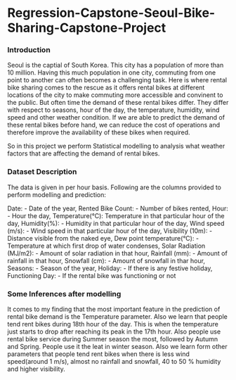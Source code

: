 # Regression-Capstone-Seoul-Bike-Sharing-Capstone-Project

### Introduction
Seoul is the captial of South Korea. This city has a population of more than 10 million. Having this much population in one city, commuting from one point to another can often becomes a challenging task. Here is where rental bike sharing comes to the rescue as it offers rental bikes at different locations of the city to make commuting more accessible and convinent to the public. But often time the demand of these rental bikes differ. They differ with respect to seasons, hour of the day, the temperature, humidity, wind speed and other weather condition. If we are able to predict the demand of these rental bikes before hand, we can reduce the cost of operations and therefore improve the availability of these bikes when required.

So in this project we perform Statistical modelling to analysis what weather factors that are affecting the demand of rental bikes.

### Dataset Description
The data is given in per hour basis. Following are the columns provided to perform modelling and prediction:

Date: - Date of the year,
Rented Bike Count: - Number of bikes rented,
Hour: - Hour the day,
Temperature(°C): Temperature in that particular hour of the day,
Humidity(%): - Humidity in that particular hour of the day,
Wind speed (m/s): - Wind speed in that particular hour of the day,
Visibility (10m): - Distance visible from the naked eye,
Dew point temperature(°C): - Temperature at which first drop of water condenses,
Solar Radiation (MJ/m2): - Amount of solar radiation in that hour,
Rainfall (mm): - Amount of rainfall in that hour,
Snowfall (cm): - Amount of snowfall in thar hour,
Seasons: - Season of the year,
Holiday: - If there is any festive holiday,
Functioning Day: - If the rental bike was functioning or not

### Some Inferences after modelling
It comes to my finding that the most important feature in the prediction of rental bike demand is the Temperature parameter. Also we learn that people tend rent bikes during 18th hour of the day. This is when the temperature just starts to drop after reaching its peak in the 17th hour. Also people use rental bike service during Summer season the most, followed by Autumn and Spring. People use it the leat in winter season. Also we learn form other parameters that people tend rent bikes when there is less wind speed(around 1 m/s), almost no rainfall and snowfall, 40 to 50 % humidity and higher visibility.
